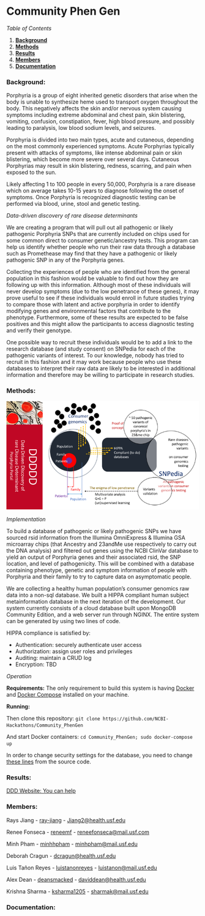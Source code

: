 # Community Phen Gen

*Table of Contents*

1. [**Background**](https://github.com/NCBI-Hackathons/Community_PhenGen#background)
2. [**Methods**](https://github.com/NCBI-Hackathons/Community_PhenGen#methods)
3. [**Results**](https://github.com/NCBI-Hackathons/Community_PhenGen#results)
4. [**Members**](https://github.com/NCBI-Hackathons/Community_PhenGen#members)
5. [**Documentation**](https://github.com/NCBI-Hackathons/Community_PhenGen#documentation)

### Background:
Porphyria is a group of eight inherited genetic disorders that arise when the body is unable to synthesize heme used to transport oxygen throughout the body. This negatively affects the skin and/or nervous system causing symptoms including extreme abdominal and chest pain, skin blistering, vomiting, confusion, constipation, fever, high blood pressure, and possibly leading to paralysis, low blood sodium levels, and seizures.

Porphyria is divided into two main types, acute and cutaneous, depending on the most commonly experienced symptoms. Acute Porphyrias typically present with attacks of symptoms, like intense abdominal pain or skin blistering, which become more severe over several days. Cutaneous Porphyrias may result in skin blistering, redness, scarring, and pain when exposed to the sun.

Likely affecting 1 to 100 people in every 50,000, Porphyria is a rare disease which on average takes 10-15 years to diagnose following the onset of symptoms. Once Porphyria is recognized diagnostic testing can be performed via blood, urine, stool and genetic testing.

*Data-driven discovery of rare disease determinants*

We are creating a program that will pull out all pathogenic or likely pathogenic Porphyria SNPs that are currently included on chips used for some common direct to consumer genetic/ancestry tests. This program can help us identify whether people who run their raw data through a database such as Promethease may find that they have a pathogenic or likely pathogenic SNP in any of the Porphyria genes.

Collecting the experiences of people who are identified from the general population in this fashion would be valuable to find out how they are following up with this information. Although most of these individuals will never develop symptoms (due to the low penetrance of these genes), it may prove useful to see if these individuals would enroll in future studies trying to compare those with latent and active porphyria in order to identify modifying genes and environmental factors that contribute to the phenotype. Furthermore, some of these results are expected to be false positives and this might allow the participants to access diagnostic testing and verify their genotype.

One possible way to recruit these individuals would be to add a link to the research database (and study consent) on SNPedia for each of the pathogenic variants of interest. To our knowledge, nobody has tried to recruit in this fashion and it may work because people who use these databases to interpret their raw data are likely to be interested in additional information and therefore may be willing to participate in research studies.

### Methods:

![flowchart](https://github.com/NCBI-Hackathons/Community_PhenGen/blob/master/DDDDD.png)

*Implementation*

To build a database of pathogenic or likely pathogenic SNPs we have sourced rsid information from the Illumina OmniExpress & Illumina GSA microarray chips (that Ancestry and 23andMe use respectively to carry out the DNA analysis) and filtered out genes using the NCBI ClinVar database to yield an output of Porphyria genes and their associated rsid, the SNP location, and level of pathogenicity. This will be combined with a database containing phenotype, genetic and symptom information of people with Porphyria and their family to try to capture data on asymptomatic people.

We are collecting a healthy human population’s consumer genomics raw data into a non-sql database. We built a HIPPA compliant human subject metainformation database in the next iteration of the development. Our system currently consists of a cloud database built upon MongoDB Community Edition, and a web server run through NGINX. The entire system can be generated by using two lines of code.

HIPPA compliance is satisfied by:

- Authentication: securely authenticate user access
- Authorization: assign user roles and privileges
- Auditing: maintain a CRUD log
- Encryption: TBD 

*Operation*

  **Requirements:** The only requirement to build this system is having [Docker](https://docs.docker.com/install/) and [Docker Compose](https://docs.docker.com/compose/install/) installed on your machine.
  
  **Running:**
  
  Then clone this repository: `git clone https://github.com/NCBI-Hackathons/Community_PhenGen`
  
  And start Docker containers: `cd Community_PhenGen; sudo docker-compose up`
  
  In order to change security settings for the database, you need to change [these lines](https://github.com/NCBI-Hackathons/Community_PhenGen/blob/f6c0638d409b9ab5619b2db9961c84d259fc5c62/docker-compose.yml#L13-L15) from the source code.

### Results:

[DDD Website: You can help](http://www.raysjianglab.org/DDDD.php)

### Members:
Rays Jiang - [ray-jiang](https://github.com/ray-jiang) - Jiang2@health.usf.edu 

Renee Fonseca - [reneemf](https://github.com/reneemf) - reneefonseca@mail.usf.com

Minh Pham - [minhhpham](https://github.com/minhhpham) - minhpham@mail.usf.edu 

Deborah Cragun - dcragun@health.usf.edu 

Luis Tañon Reyes - [luistanonreyes](https://github.com/luistanonreyes) - luistanon@mail.usf.edu

Alex Dean - [deansmacked](https://github.com/deansmacked) - daviddean@health.usf.edu

Krishna Sharma - [ksharma1205](https://github.com/ksharma1205) - sharmak@mail.usf.edu

### Documentation:
